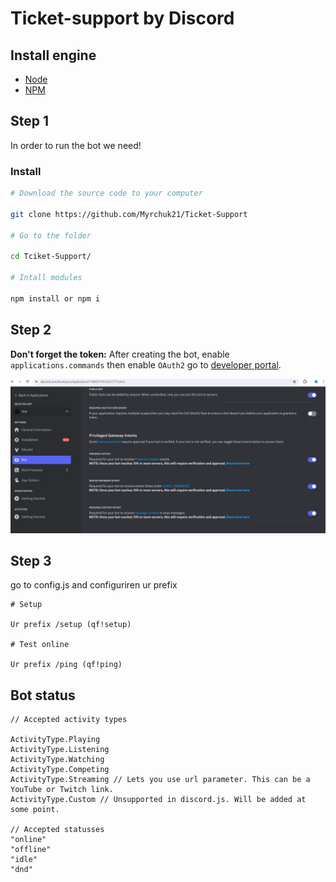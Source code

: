 # Ticket-support by Discord

## Install engine

- [Node](https://nodejs.org/en/)
- [NPM](https://www.npmjs.com/)
  
## Step 1

In order to run the bot we need!

### Install

```bash
# Download the source code to your computer

git clone https://github.com/Myrchuk21/Ticket-Support

# Go to the folder

cd Tciket-Support/

# Intall modules

npm install or npm i
```

## Step 2

**Don't forget the token:** After creating the bot, enable `applications.commands` then enable `OAuth2` go to [developer portal](https://discord.com/developers/applications/).

<img src="img/dp.PNG">

## Step 3

go to config.js and configuriren ur prefix 

```
# Setup

Ur prefix /setup (qf!setup)

# Test online

Ur prefix /ping (qf!ping)
```


## Bot status

```
// Accepted activity types

ActivityType.Playing
ActivityType.Listening
ActivityType.Watching
ActivityType.Competing
ActivityType.Streaming // Lets you use url parameter. This can be a YouTube or Twitch link.
ActivityType.Custom // Unsupported in discord.js. Will be added at some point.

// Accepted statusses
"online"
"offline"
"idle"
"dnd"
```
